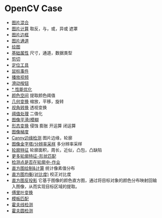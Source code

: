 # OpenCV Case

- [图片混合](addition.py) 
- [图片计算](bitwise.py) 取反，与，或，异或 遮罩
- [图片边框](border.py) 
- [图片通道](channels.py) 
- [绘图](drawing.py) 
- [基础属性](image_basic_attr.py) 尺寸，通道，数据类型
- [剪切](image_cut.py) 
- [定位工具](img_position.py) 
- [鼠标事件](mouse.py)
- [播放视频](play_video.py)
- [滑动按钮](track_bar.py)
- [* 性能优化](https://docs.opencv.org/4.x/dc/d71/tutorial_py_optimization.html)
- [颜色空间](color_space.py) 提取颜色阈值
- [几何变换](transformations.py) 缩放，平移，旋转
- [视角转换](perspective_transformation.py) 透视变换
- [阈值处理](thresholding.py) 二值化
- [图像平滑/模糊](smoothing.py)
- [形态变换](morphological.py) 侵蚀 膨胀 开运算 闭运算
- [图像梯度](gradients.py)  
- [Canny边缘检测](edge_detection_canny.py) 图片边缘，轮廓
- [图像金字塔/分辨率采样](pyramids.py) 多分辨率采样
- [轮廓特征](contour.py) 轮廓面积，周长，近似，凸包，凸缺陷
- [更多轮廓特征-形状匹配](contour_more.py)
- [检测点是否在轮廓中-作业](contour_task.py)
- [直方图绘制&计算](histogram1.ipynb) 统计像素值分布
- [直方图均衡(对比度)](histogram2.ipynb) 校正对比度
- [直方图反投影](histogram_backprojection.py) 它基于图像的颜色直方图，通过将目标对象的颜色分布映射回输入图像，从而实现目标区域的提取。
- [傅里叶变换](fourier_transform.py)
- [模板匹配](template_matching.py)
- [霍夫线检测](houghlines.py)
- [霍夫圆检测](houghcircles.py)